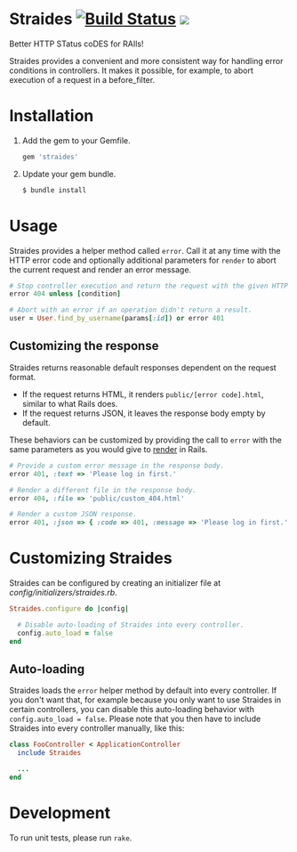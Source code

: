 # Straides [![Build Status](https://secure.travis-ci.org/kevgo/straides.png)](http://travis-ci.org/#!/kevgo/straides) <a href="https://codeclimate.com/github/kevgo/straides" target="_blank"><img src="https://codeclimate.com/badge.png" /></a>

Better HTTP STatus coDES for RAIls!

Straides provides a convenient and more consistent way for handling error conditions
in controllers. It makes it possible, for example, to abort execution of a request in a before_filter.

# Installation

1.  Add the gem to your Gemfile.

    ```ruby
    gem 'straides'
    ```

2.  Update your gem bundle.

    ```bash
    $ bundle install
    ```


# Usage

Straides provides a helper method called `error`. Call it at any time with the HTTP error code
and optionally additional parameters for `render` to abort the current request and render an
error message.

```ruby
# Stop controller execution and return the request with the given HTTP error.
error 404 unless [condition]

# Abort with an error if an operation didn't return a result.
user = User.find_by_username(params[:id]) or error 401
```


## Customizing the response

Straides returns reasonable default responses dependent on the request format.

* If the request returns HTML, it renders `public/[error code].html`, similar to what Rails does.
* If the request returns JSON, it leaves the response body empty by default.

These behaviors can be customized by providing the call to `error` with the same parameters
as you would give to [render](http://apidock.com/rails/ActionController/Base/render) in Rails.

```ruby
# Provide a custom error message in the response body.
error 401, :text => 'Please log in first.'

# Render a different file in the response body.
error 404, :file => 'public/custom_404.html'

# Render a custom JSON response.
error 401, :json => { :code => 401, :message => 'Please log in first.' }
```


# Customizing Straides

Straides can be configured by creating an initializer file at _config/initializers/straides.rb_.

```ruby
Straides.configure do |config|

  # Disable auto-loading of Straides into every controller.
  config.auto_load = false
end
```


## Auto-loading

Straides loads the `error` helper method by default into every controller.
If you don't want that, for example because you only want to use Straides in certain controllers,
you can disable this auto-loading behavior with `config.auto_load = false`.
Please note that you then have to include Straides into every controller manually, like this:

```ruby
class FooController < ApplicationController
  include Straides

  ...
end
```

# Development

To run unit tests, please run `rake`.

